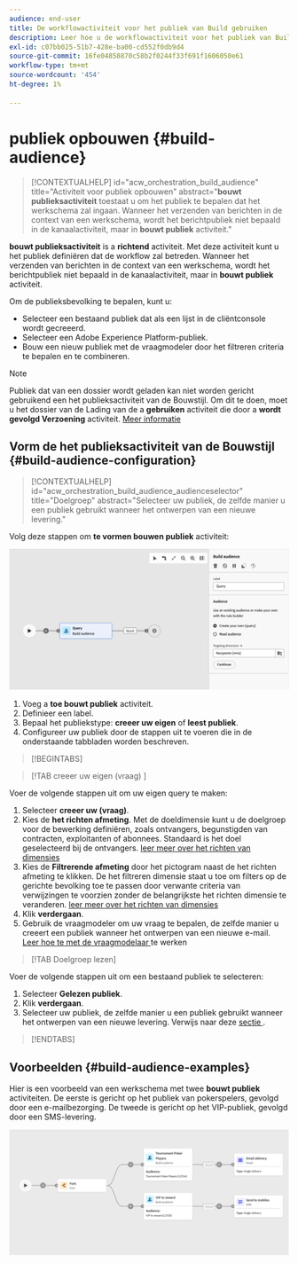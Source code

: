 ```yaml
---
audience: end-user
title: De workflowactiviteit voor het publiek van Build gebruiken
description: Leer hoe u de workflowactiviteit voor het publiek van Build gebruikt
exl-id: c07bb025-51b7-428e-ba00-cd552f0db9d4
source-git-commit: 16fe04858870c58b2f0244f33f691f1606050e61
workflow-type: tm+mt
source-wordcount: '454'
ht-degree: 1%

---
```


# publiek opbouwen {#build-audience}

>[!CONTEXTUALHELP]
>id="acw_orchestration_build_audience"
>title="Activiteit voor publiek opbouwen"
>abstract="**bouwt publieksactiviteit** toestaat u om het publiek te bepalen dat het werkschema zal ingaan. Wanneer het verzenden van berichten in de context van een werkschema, wordt het berichtpubliek niet bepaald in de kanaalactiviteit, maar in **bouwt publiek** activiteit."

**bouwt publieksactiviteit** is a **richtend** activiteit. Met deze activiteit kunt u het publiek definiëren dat de workflow zal betreden. Wanneer het verzenden van berichten in de context van een werkschema, wordt het berichtpubliek niet bepaald in de kanaalactiviteit, maar in **bouwt publiek** activiteit.

Om de publieksbevolking te bepalen, kunt u:

* Selecteer een bestaand publiek dat als een lijst in de cliëntconsole wordt gecreeerd.
* Selecteer een Adobe Experience Platform-publiek.
* Bouw een nieuw publiek met de vraagmodeler door het filtreren criteria te bepalen en te combineren.

>[!NOTE]
>
>Publiek dat van een dossier wordt geladen kan niet worden gericht gebruikend een het publieksactiviteit van de Bouwstijl. Om dit te doen, moet u het dossier van de Lading van de a **gebruiken** activiteit die door a **wordt gevolgd Verzoening** activiteit. [Meer informatie](../../audience/about-recipients.md)

<!--
The **Build audience** activity can be placed at the beginning of the workflow or after any other activity. Any activity can be placed after the **Build audience**.
-->

## Vorm de het publieksactiviteit van de Bouwstijl {#build-audience-configuration}

>[!CONTEXTUALHELP]
>id="acw_orchestration_build_audience_audienceselector"
>title="Doelgroep"
>abstract="Selecteer uw publiek, de zelfde manier u een publiek gebruikt wanneer het ontwerpen van een nieuwe levering."

Volg deze stappen om **te vormen bouwen publiek** activiteit:

![ Screenshot die de interface van de de configuratieconfiguratie van het werkschemapubliek toont.](../assets/workflow-audience.png)

1. Voeg a **toe bouwt publiek** activiteit.
1. Definieer een label.
1. Bepaal het publiekstype: **creeer uw eigen** of **leest publiek**.
1. Configureer uw publiek door de stappen uit te voeren die in de onderstaande tabbladen worden beschreven.

>[!BEGINTABS]

>[!TAB  creeer uw eigen (vraag) ]

Voer de volgende stappen uit om uw eigen query te maken:

1. Selecteer **creeer uw (vraag)**.
1. Kies de **het richten afmeting**. Met de doeldimensie kunt u de doelgroep voor de bewerking definiëren, zoals ontvangers, begunstigden van contracten, exploitanten of abonnees. Standaard is het doel geselecteerd bij de ontvangers. [ leer meer over het richten van dimensies ](../../audience/targeting-dimensions.md#targeting)
1. Kies de **Filtrerende afmeting** door het pictogram naast de het richten afmeting te klikken. De het filtreren dimensie staat u toe om filters op de gerichte bevolking toe te passen door verwante criteria van verwijzingen te voorzien zonder de belangrijkste het richten dimensie te veranderen. [ leer meer over het richten van dimensies ](../../audience/targeting-dimensions.md#filtering)
1. Klik **verdergaan**.
1. Gebruik de vraagmodeler om uw vraag te bepalen, de zelfde manier u creeert een publiek wanneer het ontwerpen van een nieuwe e-mail. [ Leer hoe te met de vraagmodelaar ](../../query/query-modeler-overview.md) te werken

>[!TAB Doelgroep lezen]

Voer de volgende stappen uit om een bestaand publiek te selecteren:

1. Selecteer **Gelezen publiek**.
1. Klik **verdergaan**.
1. Selecteer uw publiek, de zelfde manier u een publiek gebruikt wanneer het ontwerpen van een nieuwe levering. Verwijs naar deze [ sectie ](../../audience/add-audience.md).

>[!ENDTABS]

## Voorbeelden {#build-audience-examples}

Hier is een voorbeeld van een werkschema met twee **bouwt publiek** activiteiten. De eerste is gericht op het publiek van pokerspelers, gevolgd door een e-mailbezorging. De tweede is gericht op het VIP-publiek, gevolgd door een SMS-levering.

![ het Schermafbeelding die een voorbeeldwerkschema met twee het publieksactiviteiten van de Bouwstijl tonen die verschillende soorten publiek richten.](../assets/workflow-audience-example.png)